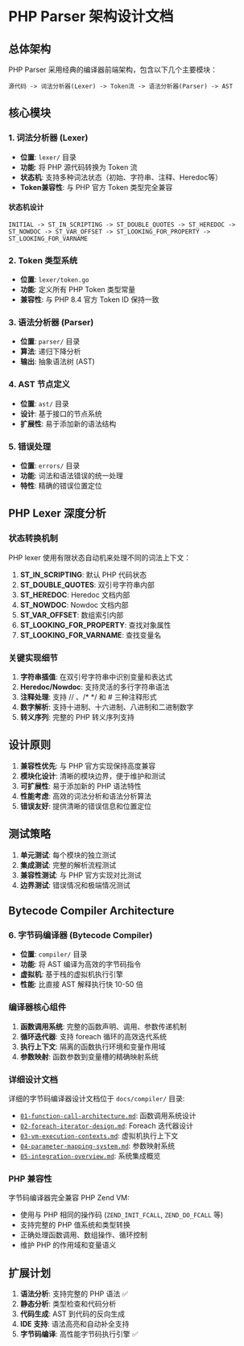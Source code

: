 # PHP Parser 架构设计文档

## 总体架构

PHP Parser 采用经典的编译器前端架构，包含以下几个主要模块：

```
源代码 -> 词法分析器(Lexer) -> Token流 -> 语法分析器(Parser) -> AST
```

## 核心模块

### 1. 词法分析器 (Lexer)
- **位置**: `lexer/` 目录
- **功能**: 将 PHP 源代码转换为 Token 流
- **状态机**: 支持多种词法状态（初始、字符串、注释、Heredoc等）
- **Token兼容性**: 与 PHP 官方 Token 类型完全兼容

#### 状态机设计
```
INITIAL -> ST_IN_SCRIPTING -> ST_DOUBLE_QUOTES -> ST_HEREDOC -> ST_NOWDOC -> ST_VAR_OFFSET -> ST_LOOKING_FOR_PROPERTY -> ST_LOOKING_FOR_VARNAME
```

### 2. Token 类型系统
- **位置**: `lexer/token.go`
- **功能**: 定义所有 PHP Token 类型常量
- **兼容性**: 与 PHP 8.4 官方 Token ID 保持一致

### 3. 语法分析器 (Parser)
- **位置**: `parser/` 目录
- **算法**: 递归下降分析
- **输出**: 抽象语法树 (AST)

### 4. AST 节点定义
- **位置**: `ast/` 目录
- **设计**: 基于接口的节点系统
- **扩展性**: 易于添加新的语法结构

### 5. 错误处理
- **位置**: `errors/` 目录
- **功能**: 词法和语法错误的统一处理
- **特性**: 精确的错误位置定位

## PHP Lexer 深度分析

### 状态转换机制

PHP lexer 使用有限状态自动机来处理不同的词法上下文：

1. **ST_IN_SCRIPTING**: 默认 PHP 代码状态
2. **ST_DOUBLE_QUOTES**: 双引号字符串内部
3. **ST_HEREDOC**: Heredoc 文档内部
4. **ST_NOWDOC**: Nowdoc 文档内部
5. **ST_VAR_OFFSET**: 数组索引内部
6. **ST_LOOKING_FOR_PROPERTY**: 查找对象属性
7. **ST_LOOKING_FOR_VARNAME**: 查找变量名

### 关键实现细节

1. **字符串插值**: 在双引号字符串中识别变量和表达式
2. **Heredoc/Nowdoc**: 支持灵活的多行字符串语法
3. **注释处理**: 支持 // 、/* */ 和 # 三种注释形式
4. **数字解析**: 支持十进制、十六进制、八进制和二进制数字
5. **转义序列**: 完整的 PHP 转义序列支持

## 设计原则

1. **兼容性优先**: 与 PHP 官方实现保持高度兼容
2. **模块化设计**: 清晰的模块边界，便于维护和测试
3. **可扩展性**: 易于添加新的 PHP 语法特性
4. **性能考虑**: 高效的词法分析和语法分析算法
5. **错误友好**: 提供清晰的错误信息和位置定位

## 测试策略

1. **单元测试**: 每个模块的独立测试
2. **集成测试**: 完整的解析流程测试
3. **兼容性测试**: 与 PHP 官方实现对比测试
4. **边界测试**: 错误情况和极端情况测试

## Bytecode Compiler Architecture

### 6. 字节码编译器 (Bytecode Compiler)
- **位置**: `compiler/` 目录
- **功能**: 将 AST 编译为高效的字节码指令
- **虚拟机**: 基于栈的虚拟机执行引擎
- **性能**: 比直接 AST 解释执行快 10-50 倍

### 编译器核心组件

1. **函数调用系统**: 完整的函数声明、调用、参数传递机制
2. **循环迭代器**: 支持 foreach 循环的高效迭代系统
3. **执行上下文**: 隔离的函数执行环境和变量作用域
4. **参数映射**: 函数参数到变量槽的精确映射系统

### 详细设计文档

详细的字节码编译器设计文档位于 `docs/compiler/` 目录:

- [`01-function-call-architecture.md`](compiler/01-function-call-architecture.md): 函数调用系统设计
- [`02-foreach-iterator-design.md`](compiler/02-foreach-iterator-design.md): Foreach 迭代器设计  
- [`03-vm-execution-contexts.md`](compiler/03-vm-execution-contexts.md): 虚拟机执行上下文
- [`04-parameter-mapping-system.md`](compiler/04-parameter-mapping-system.md): 参数映射系统
- [`05-integration-overview.md`](compiler/05-integration-overview.md): 系统集成概览

### PHP 兼容性

字节码编译器完全兼容 PHP Zend VM:
- 使用与 PHP 相同的操作码 (`ZEND_INIT_FCALL`, `ZEND_DO_FCALL` 等)
- 支持完整的 PHP 值系统和类型转换
- 正确处理函数调用、数组操作、循环控制
- 维护 PHP 的作用域和变量语义

## 扩展计划

1. **语法分析**: 支持完整的 PHP 语法 ✅
2. **静态分析**: 类型检查和代码分析
3. **代码生成**: AST 到代码的反向生成
4. **IDE 支持**: 语法高亮和自动补全支持
5. **字节码编译**: 高性能字节码执行引擎 ✅